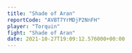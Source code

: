 ```yaml
---
title: "Shade of Aran"
reportCode: "AVBT7YrMDjP2NnFH"
player: "Torquin"
fight: "Shade of Aran"
date: 2021-10-27T19:09:12.576000+00:00
---
```

